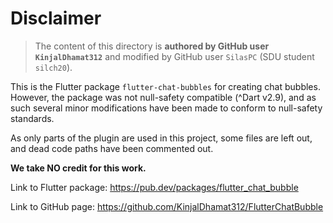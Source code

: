 # Disclaimer

>The content of this directory is **authored by GitHub user `KinjalDhamat312`** and modified by GitHub user `SilasPC` (SDU student `silch20`).

This is the Flutter package `flutter-chat-bubbles` for creating chat bubbles. However, the package was not null-safety compatible (^Dart v2.9), and as such several minor modifications have been made to conform to null-safety standards.

As only parts of the plugin are used in this project, some files are left out, and dead code paths have been commented out.

**We take NO credit for this work.**

Link to Flutter package:
https://pub.dev/packages/flutter_chat_bubble

Link to GitHub page:
https://github.com/KinjalDhamat312/FlutterChatBubble